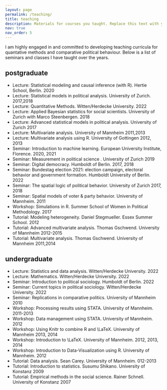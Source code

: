 ```yaml
---
layout: page
permalink: /teaching/
title: teaching
description: Materials for courses you taught. Replace this text with your description.
nav: true
nav_order: 5
---
```


I am highly engaged in and committed to developing teaching curricula for  quantative methods and comparative political behaviour. Below is a list of seminars and classes I have taught over the years.

## postgraduate

- Lecture: Statistical modeling and causal inference (with R).  Hertie School, Berlin.  2020	
- Lecture: Statistical models in political analysis.  University of Zurich.  2017,2018
- Lecture: Quantitative Methods.  Witten/Herdecke University.  2022
- Lecture: Applied Bayesian statistics for social scientists.  University of Zurich with Marco Steenbergen. 2018
- Lecture: Advanced statistical models in political analysis.  University of Zurich 2017
- Lecture: Multivariate analysis.  University of Mannheim 2011,2013
- Lecture: Multivariate analysis using R.  University of Gottingen 2012, 2013
- Seminar: Introduction to machine learning.  European University Institute, Florence.  2020, 2021
- Seminar: Measurement in political science . University of Zurich 2019
- Seminar: Digital democracy. Humboldt  of Berlin.  2017, 2018
- Seminar: Bundestag election 2021: election campaign, electoral behavior and government formation. Humboldt University  of Berlin.  2022
- Seminar: The spatial logic of political behavior. University of Zurich 2017, 2018
- Seminar: Spatial models of voter \& party behavior. University of Mannheim. 2011
- Workshop: Simulations in R. Summer School of Women in Political Methodology. 2017
- Tutorial: Modeling heterogeneity.  Daniel Stegmueller. Essex Summer School. 2012
- Tutorial: Advanced multivariate analysis. Thomas Gschwend. University of Mannheim 2012-2015
- Tutorial: Multivariate analysis. Thomas Gschwend.  University of Mannheim 2011,2014

## undergraduate

- Lecture: Statistics and data analysis.  Witten/Herdecke University.  2022
- Lecture: Mathematics.  Witten/Herdecke University.  2022
- Seminar: Introduction to political sociology. Humboldt  of Berlin.  2022
- Seminar: Current topics in political sociology. Witten/Herdecke University.  2022
- Seminar: Replications in comparative politics.  University of Mannheim 2010  
- Workshop: Processing results using STATA. University of Mannheim. 2011-2013
- Workshop: Data management using STATA.  University of Mannheim. 2012
- Workshop: Using Knitr to combine R and \LaTeX. University of Mannheim 2013, 2014 
- Workshop: Introduction to \LaTeX. University of Mannheim. 2012, 2013, 2014
- Workshop: Introduction to Data-Visualization using R. University of Mannheim. 2012
- Tutorial: Data analysis. Sean Carey.  University of Mannheim. 012-2013 
- Tutorial: Introduction to statistics.  Susumu Shikano. University of Konstanz 2009             
- Tutorial: Empirical methods in the social science. Rainer Schnell. University of Konstanz 2007 

